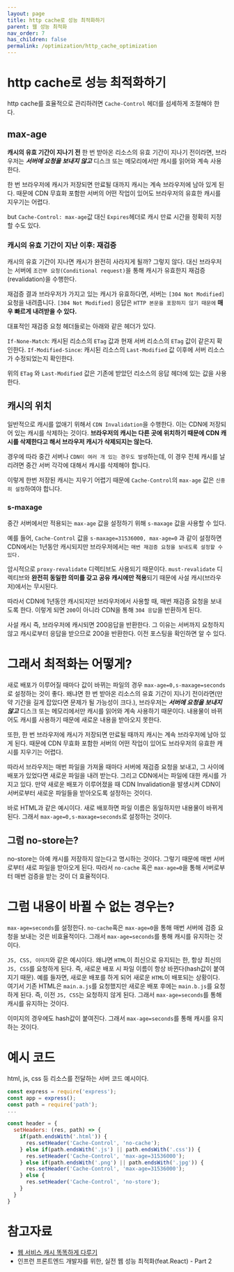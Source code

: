 ```yaml
---
layout: page
title: http cache로 성능 최적화하기
parent: 웹 성능 최적화
nav_order: 7
has_children: false
permalink: /optimization/http_cache_optimization
---
```


# http cache로 성능 최적화하기
http cache를 효율적으로 관리하려면 `Cache-Control` 헤더를 섬세하게 조절해야 한다.

## max-age
**캐시의 유효 기간이 지나기 전**
한 번 받아온 리소스의 유효 기간이 지나기 전이라면, 브라우저는 ***서버에 요청을 보내지 않고*** 디스크 또는 메모리에서만 캐시를 읽어와 계속 사용한다.

한 번 브라우저에 캐시가 저장되면 만료될 대까지 캐시는 계속 브라우저에 남아 있게 된다. 때문에 CDN 무효화 포함한 서버의 어떤 작업이 있어도 브라우저의 유효한 캐시를 지우기는 어렵다.

but `Cache-Control: max-age`값 대신 `Expires`헤더로 캐시 만료 시간을 정확히 지정할 수도 있다.

### 캐시의 유효 기간이 지난 이후: 재검증
캐시의 유효 기간이 지나면 캐시가 완전히 사라지게 될까? 그렇지 않다. 대신 브라우저는 서버에 `조건부 요청(Conditional request)`을 통해 캐시가 유효한지 재검증(revalidation)을 수행한다.

재검증 결과 브라우저가 가지고 있는 캐시가 유효하다면, 서버는 `[304 Not Modified]` 요청을 내려줍니다. `[304 Not Modified]` 응답은 `HTTP 본문을 포함하지 않기 때문에` **매우 빠르게 내려받을 수 있다.**

대표적인 재검증 요청 헤더들로는 아래와 같은 헤더가 있다.

`If-None-Match`: 캐시된 리소스의 `ETag` 값과 현재 서버 리소스의 `ETag` 값이 같은지 확인한다.
`If-Modified-Since`: 캐시된 리소스의 `Last-Modified` 값 이후에 서버 리소스가 수정되었는지 확인한다.

위의 `ETag` 와 `Last-Modified` 값은 기존에 받았던 리소스의 응답 헤더에 있는 값을 사용한다.

## 캐시의 위치
일반적으로 캐시를 없애기 위해서 `CDN Invalidation`을 수행한다. 이는 CDN에 저장되어 있는 캐시를 삭제하는 것이다. **브라우저의 캐시는 다른 곳에 위치하기 때문에 CDN 캐시를 삭제한다고 해서 브라우저 캐시가 삭제되지는 않는다.**

경우에 따라 중간 서버나 `CDN이 여러 개 있는 경우도 발생`하는데, 이 경우 전체 캐시를 날리려면 중간 서버 각각에 대해서 캐시를 삭제해야 합니다.

이렇게 한번 저장된 캐시는 지우기 어렵기 때문에 `Cache-Control`의 `max-age` 값은 `신중히 설정`하여야 합니다.

### s-maxage
중간 서버에서만 적용되는 `max-age` 값을 설정하기 위해 `s-maxage` 값을 사용할 수 있다.

예를 들어, `Cache-Control` 값을 `s-maxage=31536000, max-age=0` 과 같이 설정하면 CDN에서는 1년동안 캐시되지만 브라우저에서는 `매번 재검증 요청을 보내도록 설정할 수 있다.`

암시적으로 `proxy-revalidate` 디렉티브도 사용되기 때문이다. `must-revalidate` 디렉티브와 **완전히 동일한 의미를 갖고 공유 캐시에만 적용**되기 때문에 사설 캐시(브라우저)에서는 무시된다.

따라서 CDN에 1년동안 캐시되지만 브라우저에서 사용할 때, 매번 재검증 요청을 보내도록 한다. 이렇게 되면 `200`이 아니라 CDN을 통해 `304 응답`을 반환하게 된다.

사설 캐시 즉, 브라우저에 캐시되면 200응답을 반환한다. 그 이유는 서버까지 요청하지 않고 캐시로부터 응답을 받으므로 200을 반환한다. 이전 포스팅을 확인하면 알 수 있다.

# 그래서 최적화는 어떻게?
새로 배포가 이루어질 때마다 값이 바뀌는 파일의 경우 `max-age=0,s-maxage=seconds`로 설정하는 것이 좋다. 왜냐면 한 번 받아온 리소스의 유효 기간이 지나기 전이라면(만약 기간을 길게 잡았다면 문제가 될 가능성이 크다.), 브라우저는 ***서버에 요청을 보내지 않고*** 디스크 또는 메모리에서만 캐시를 읽어와 계속 사용하기 때문이다. 내용물이 바뀌어도 캐시를 사용하기 때문에 새로운 내용을 받아오지 못한다.

또한, 한 번 브라우저에 캐시가 저장되면 만료될 때까지 캐시는 계속 브라우저에 남아 있게 된다. 때문에 CDN 무효화 포함한 서버의 어떤 작업이 있어도 브라우저의 유효한 캐시를 지우기는 어렵다.

따라서 브라우저는 매번 파일을 가져올 때마다 서버에 재검증 요청을 보내고, 그 사이에 배포가 있었다면 새로운 파일을 내려 받는다. 그리고 CDN에서는 파일에 대한 캐시를 가지고 있다. 만약 새로운 배포가 이루어졌을 때 CDN Invalidation을 발생시켜 CDN이 서버로부터 새로운 파일들을 받아오도록 설정하는 것이다.

바로 HTML과 같은 예시이다. 새로 배포하면 파일 이름은 동일하지만 내용물이 바뀌게 된다. 그래서 `max-age=0,s-maxage=seconds`로 설정하는 것이다.

## 그럼 no-store는?
no-store는 아예 캐시를 저장하지 않는다고 명시하는 것이다. 그렇기 때문에 매번 서버로부터 새로 파일을 받아오게 된다. 따라서 `no-cache` 혹은 `max-age=0`을 통해 서버로부터 매번 검증을 받는 것이 더 효율적이다.

# 그럼 내용이 바뀔 수 없는 경우는?
`max-age=seconds`를 설정한다. `no-cache`혹은 `max-age=0`을 통해 매번 서버에 검증 요청을 보내는 것은 비효율적이다. 그래서 `max-age=seconds`를 통해 캐시를 유지하는 것이다.

`JS, CSS, 이미지`와 같은 예시이다. 왜냐면 `HTML`이 최신으로 유지되는 한, 항상 최신의 `JS, CSS`를 요청하게 된다. 즉, 새로운 배포 시 파일 이름이 항상 바뀐다(hash값이 붙여지기 때문). 예를 들자면, 새로운 배포를 하게 되어 새로운 `HTML`이 배포되는 상황이다. 여기서 기존 HTML은 `main.a.js`를 요청했지만 새로운 배포 후에는 `main.b.js`를 요청하게 된다. 즉, 이전 `JS, CSS`는 요청하지 않게 된다. 그래서 `max-age=seconds`를 통해 캐시를 유지하는 것이다.

이미지의 경우에도 hash값이 붙여진다. 그래서 `max-age=seconds`를 통해 캐시를 유지하는 것이다.

# 예시 코드
html, js, css 등 리소스를 전달하는 서버 코드 예시이다.

```js
const express = require('express');
const app = express();
const path = require('path');
...

const header = {
  setHeaders: (res, path) => {
    if(path.endsWith('.html')) {
      res.setHeader('Cache-Control', 'no-cache');
    } else if(path.endsWith('.js') || path.endsWith('.css')) {
      res.setHeader('Cache-Control', 'max-age=31536000');
    } else if(path.endsWith('.png') || path.endsWith('.jpg')) {
      res.setHeader('Cache-Control', 'max-age=31536000');
    } else {
      res.setHeader('Cache-Control', 'no-store');
    }
  }
}
```

# 참고자료
- [웹 서비스 캐시 똑똑하게 다루기](https://toss.tech/article/smart-web-service-cache)
- 인프런 프론트엔드 개발자를 위한, 실전 웹 성능 최적화(feat.React) - Part 2
